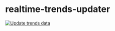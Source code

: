 # realtime-trends-updater

[![Update trends data](https://github.com/hoyaaaa/realtime-trends-updater/actions/workflows/update.yml/badge.svg?branch=main)](https://github.com/hoyaaaa/realtime-trends-updater/actions/workflows/update.yml)
